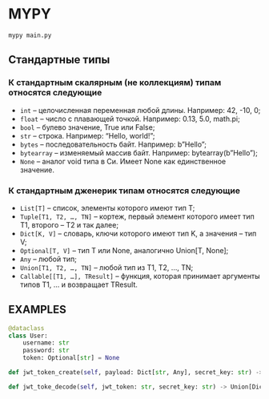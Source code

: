 # MYPY

`mypy main.py`

## Стандартные типы

### К стандартным скалярным (не коллекциям) типам относятся следующие

- `int` – целочисленная переменная любой длины. Например: 42, -10, 0;
- `float` – число с плавающей точкой. Например: 0.13, 5.0, math.pi;
- `bool` – булево значение, True или False;
- `str` – строка. Например: “Hello, world!”;
- `bytes` – последовательность байт. Например: b”Hello”;
- `bytearray` – изменяемый массив байт. Например: bytearray(b”Hello”);
- `None` – аналог void типа в Си. Имеет None как единственное значение.

### К стандартным дженерик типам относятся следующие

- `List[T]` – список, элементы которого имеют тип T;
- `Tuple[T1, T2, …, TN]` – кортеж, первый элемент которого имеет тип T1, второго – T2 и так далее;
- `Dict[K, V]` – словарь, ключи которого имеют тип K, а значения – тип V;
- `Optional[T, V]` – тип T или None, аналогично Union[T, None];
- `Any` – любой тип;
- `Union[T1, T2, …, TN]` – любой тип из T1, T2, …, TN;
- `Callable[[T1, …], TResult]` – функция, которая принимает аргументы типов T1, … и возвращает TResult.

## EXAMPLES

```python
@dataclass
class User:
    username: str
    password: str
    token: Optional[str] = None
```

```python
def jwt_token_create(self, payload: Dict[str, Any], secret_key: str) -> str:
```

```python
def jwt_toke_decode(self, jwt_token: str, secret_key: str) -> Union[Dict[str, Any], Literal['ERROR']]:
```
